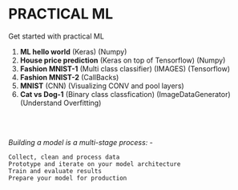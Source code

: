 # PRACTICAL ML
Get started with practical ML

1. **ML hello world** (Keras) (Numpy)
2. **House price prediction** (Keras on top of Tensorflow) (Numpy)
3. **Fashion MNIST-1** (Multi class classifier) (IMAGES) (Tensorflow)
4. **Fashion MNIST-2** (CallBacks)
5. **MNIST** (CNN) (Visualizing CONV and pool layers)
6. **Cat vs Dog-1** (Binary class classfication) (ImageDataGenerator) (Understand Overfitting)


<br />
<br />

*Building a model is a multi-stage process: -*

    Collect, clean and process data
    Prototype and iterate on your model architecture
    Train and evaluate results
    Prepare your model for production
